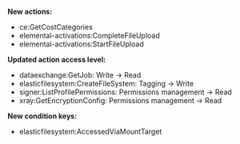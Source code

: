 **New actions:**

- ce:GetCostCategories
- elemental-activations:CompleteFileUpload
- elemental-activations:StartFileUpload

**Updated action access level:**

- dataexchange:GetJob: Write -> Read
- elasticfilesystem:CreateFileSystem: Tagging -> Write
- signer:ListProfilePermissions: Permissions management -> Read
- xray:GetEncryptionConfig: Permissions management -> Read

**New condition keys:**

- elasticfilesystem:AccessedViaMountTarget
